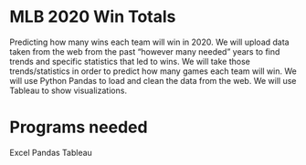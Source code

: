 # MLB 2020 Win Totals
Predicting how many wins each team will win in 2020. We will upload data taken from the web from the past “however many needed” years to find trends and specific statistics that led to wins. We will take those trends/statistics in order to predict how many games each team will win. We will use Python Pandas to load and clean the data from the web. We will use Tableau to show visualizations.
# Programs needed
Excel
Pandas
Tableau
